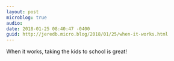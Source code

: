 ```yaml
---
layout: post
microblog: true
audio: 
date: 2018-01-25 08:40:47 -0400
guid: http://jeredb.micro.blog/2018/01/25/when-it-works.html
---
```

When it works, taking the kids to school is great!
